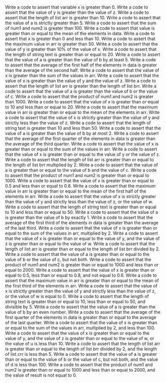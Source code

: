 Write a code to assert that variable x is greater than 0.
Write a code to assert that the value of y is greater than the value of z.
Write a code to assert that the length of list arr is greater than 10.
Write a code to assert that the value of a is strictly greater than 5.
Write a code to assert that the sum of num1 and num2 is greater than 100.
Write a code to assert that value is greater than or equal to the mean of the elements in data.
Write a code to assert that x is greater than 0 and less than 10.
Write a code to assert that the maximum value in arr is greater than 50.
Write a code to assert that the value of y is greater than 10% of the value of x.
Write a code to assert that the length of string text is greater than or equal to 20.
Write a code to assert that the value of a is greater than the value of b by at least 5.
Write a code to assert that the average of the first half of the elements in data is greater than the average of the second half.
Write a code to assert that the value of x is greater than the sum of the values in arr.
Write a code to assert that the value of x is greater than the value of y and the value of z.
Write a code to assert that the length of list arr is greater than the length of list brr.
Write a code to assert that the value of a is greater than the value of b or the value of c.
Write a code to assert that the product of num1 and num2 is greater than 1000.
Write a code to assert that the value of x is greater than or equal to 10 and less than or equal to 20.
Write a code to assert that the maximum value in arr is greater than or equal to the mean of the elements in arr.
Write a code to assert that the value of x is strictly greater than the value of y and strictly less than the value of z.
Write a code to assert that the length of string text is greater than 10 and less than 50.
Write a code to assert that the value of a is greater than the value of b by at most 2.
Write a code to assert that the average of the first quarter of the elements in data is greater than the average of the third quarter.
Write a code to assert that the value of x is greater than or equal to the sum of the values in arr.
Write a code to assert that the value of x is greater than or equal to the value of y or the value of z.
Write a code to assert that the length of list arr is greater than or equal to the length of list brr multiplied by 2.
Write a code to assert that the value of a is greater than or equal to the value of b and the value of c.
Write a code to assert that the product of num1 and num2 is greater than or equal to 1000.
Write a code to assert that the value of x is greater than or equal to 0.5 and less than or equal to 0.8.
Write a code to assert that the maximum value in arr is greater than or equal to the mean of the first half of the elements in arr.
Write a code to assert that the value of x is strictly greater than the value of y and strictly less than the value of z, or the value of w.
Write a code to assert that the length of string text is greater than or equal to 10 and less than or equal to 50.
Write a code to assert that the value of a is greater than the value of b by exactly 1.
Write a code to assert that the average of the first third of the elements in data is greater than the average of the last third.
Write a code to assert that the value of x is greater than or equal to the sum of the values in arr, multiplied by 2.
Write a code to assert that the value of x is greater than or equal to the value of y, and the value of z is greater than or equal to the value of w.
Write a code to assert that the length of list arr is greater than or equal to the length of list brr divided by 2.
Write a code to assert that the value of a is greater than or equal to the value of b or the value of c, but not both.
Write a code to assert that the product of num1 and num2 is greater than or equal to 1000 and less than or equal to 2000.
Write a code to assert that the value of x is greater than or equal to 0.5, less than or equal to 0.8, and not equal to 0.6.
Write a code to assert that the maximum value in arr is greater than or equal to the mean of the first third of the elements in arr.
Write a code to assert that the value of x is strictly greater than the value of y and strictly less than the value of z, or the value of w is equal to 0.
Write a code to assert that the length of string text is greater than or equal to 10, less than or equal to 50, and divisible by 5.
Write a code to assert that the value of a is greater than the value of b by an even number.
Write a code to assert that the average of the first quarter of the elements in data is greater than or equal to the average of the last quarter.
Write a code to assert that the value of x is greater than or equal to the sum of the values in arr, multiplied by 2, and less than 100.
Write a code to assert that the value of x is greater than or equal to the value of y, and the value of z is greater than or equal to the value of w, or the value of u is less than 10.
Write a code to assert that the length of list arr is greater than or equal to the length of list brr divided by 2, and the length of list crr is less than 5.
Write a code to assert that the value of a is greater than or equal to the value of b or the value of c, but not both, and the value of d is less than 100.
Write a code to assert that the product of num1 and num2 is greater than or equal to 1000 and less than or equal to 2000, and the value of result is not equal to 0.